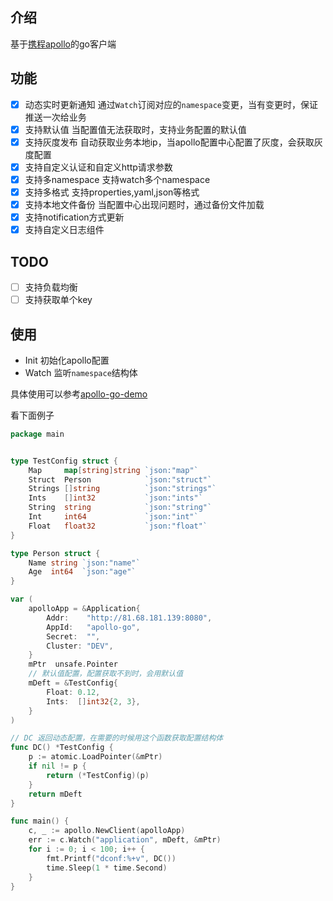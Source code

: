 ## 介绍
基于[携程apollo](https://www.apolloconfig.com/)的go客户端

## 功能

- [x] 动态实时更新通知 通过`Watch`订阅对应的`namespace`变更，当有变更时，保证推送一次给业务
- [x] 支持默认值 当配置值无法获取时，支持业务配置的默认值
- [x] 支持灰度发布 自动获取业务本地ip，当apollo配置中心配置了灰度，会获取灰度配置
- [x] 支持自定义认证和自定义http请求参数
- [x] 支持多namespace 支持watch多个namespace
- [x] 支持多格式 支持properties,yaml,json等格式
- [x] 支持本地文件备份 当配置中心出现问题时，通过备份文件加载
- [x] 支持notification方式更新
- [x] 支持自定义日志组件

## TODO
- [ ] 支持负载均衡
- [ ] 支持获取单个key

## 使用

- Init 初始化apollo配置
- Watch 监听`namespace`结构体

具体使用可以参考[apollo-go-demo](https://github.com/apollo-client/apollo-go-demo)

看下面例子

```go
package main


type TestConfig struct {
	Map     map[string]string `json:"map"`
	Struct  Person            `json:"struct"`
	Strings []string          `json:"strings"`
	Ints    []int32           `json:"ints"`
	String  string            `json:"string"`
	Int     int64             `json:"int"`
	Float   float32           `json:"float"`
}

type Person struct {
	Name string `json:"name"`
	Age  int64  `json:"age"`
}

var (
	apolloApp = &Application{
		Addr:    "http://81.68.181.139:8080",
		AppId:   "apollo-go",
		Secret:  "",
		Cluster: "DEV",
	}
	mPtr  unsafe.Pointer
    // 默认值配置，配置获取不到时，会用默认值
	mDeft = &TestConfig{
		Float: 0.12,
		Ints:  []int32{2, 3},
	}
)

// DC 返回动态配置，在需要的时候用这个函数获取配置结构体
func DC() *TestConfig {
	p := atomic.LoadPointer(&mPtr)
	if nil != p {
		return (*TestConfig)(p)
	}
	return mDeft
}

func main() {
    c, _ := apollo.NewClient(apolloApp)
	err := c.Watch("application", mDeft, &mPtr)
    for i := 0; i < 100; i++ {
        fmt.Printf("dconf:%+v", DC())
        time.Sleep(1 * time.Second)
    }
}
```